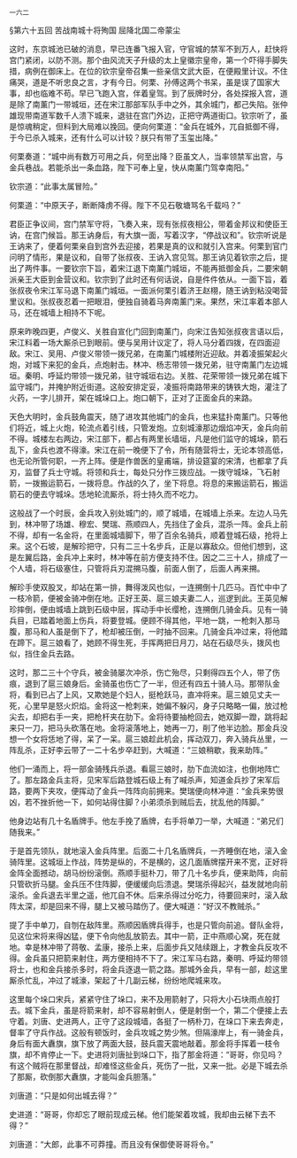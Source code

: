     一六二 

   §第六十五回 苦战南城十将殉国 屈降北国二帝蒙尘

   这时，东京城池已破的消息，早已连番飞报入官，守官城的禁军不到万人，赶快将宫门紧闭，以防不测。那个由风流天子升级的太上皇徽宗皇帝，第一个吓得手脚失措，病例在御床上。在位的钦宗皇帝召集一些亲信文武大臣，在便殿里计议。不住痛哭，道是不听忠良之言，才有今日。何栗、孙傅这两个书呆，虽是误了国家大事，却也临难不苟。早已飞跑入宫，伴着皇驾。到了辰牌时分，各处探报入宫，道是除了南薰门一带城垣，还在宋江那部军队手中之外，其余城门，都己失陷。张仲雄现带南道军数千人溃下城来，退驻在宫门外边，正把守两道街口。钦宗听了，虽是惊魂稍定，但料到大局难以挽回。便向何栗道：“金兵在城外，兀自抵御不得，于今已杀入城来，还有什么可以计较？朕只有带了玉玺出降。”

   何栗奏道：“城中尚有数万可用之兵，何至出降？臣虽文人，当率领禁军出宫，与金兵巷战。若能杀出一条血路，陛下可奉上皇，快从南薰门驾幸南阳。”

   钦宗道：“此事太属冒险。”

   何栗道：“中原天子，断断降虏不得。陛下不见石敬塘骂名千载吗？”

   君臣正争议间，宫门禁军守将，飞奏入来，现有张叔夜相公，带着金邦议和使臣王讷，在宫门候旨。那王讷身后，有大旗一面，写着汉字，“停战议和”。钦宗听说是王讷来了，便着何栗亲自到宫外去迎接，若果是真的议和就引入宫来。何栗到官门问明了情形，果是议和，自带了张叔夜、王讷入宫见驾。那王讷见着钦宗之后，提出了两件事。一要钦宗下旨，着宋江退下南薰门城垣，不能再抵御金兵，二要宋朝派亲王大臣到金营议和。钦宗到了此时还有何话说，自是件件依从。一面下旨，着张叔夜令宋江军马退下南薰门城垣。一面派何栗引着济王赵栩，随王讷到粘没喝营里议和。张叔夜忍着一把眼泪，便独自骑着马奔南薰门来。果然，宋江率着本部人马，还在城墙上相持不下呢。

   原来昨晚四更，卢俊义、关胜自宣化门回到南薰门，向宋江告知张叔夜言语以后，宋江料着一场大厮杀已到眼前。便与吴用计议定了，将人马分着四拨，在四面迎敌。宋江、吴用、卢俊义带领一拨兄弟，在南薰门城楼附近迎敌。并着凌振架起火炮，对城下来犯的金兵，点炮射击。林冲、杨志带领一拨兄弟，驻守南薰门左边城垣。秦明、呼延灼带领一拨兄弟，驻守城垣右边。关胜、花荣带领一拨兄弟在城下监守城门，并掩护附近街道。这般安排定妥，凌振将南路带来的铸铁大炮，灌注了火药，一字儿排开，架在城垛口上。炮口朝下，正对了正面金兵的来路。

   天色大明时，金兵鼓角震天，随了进攻其他城门的金兵，也来猛扑南薰门。只等他们将近，城上火炮，轮流点着引线，只管发炮。立刻城濠那边烟焰冲天，金兵向前不得。城楼左右两边，宋江部下，都占有两里长墙垣，凡是他们监守的城垛，箭石乱下，金兵也渡不得濠。宋江在前一晚便下了令，所有随营将士，无论本领高低，也无论所管何职，一齐上阵。便是作兽医的皇甫端，排设筵宴的宋清，也都拿了兵刃，监督了兵士守城。将领和兵士，每处只分作三拨应战。一拨守城垛，飞石射箭，一拨搬运箭石，一拨将息。作战的久了，坐下将息。将息的来搬运箭石，搬运箭石的便去守城垛。恁地轮流厮杀，将士持久而不吃力。

   这般战了一个时辰，金兵攻入别处城门的，顺了城墙，在城墙上杀来。左边人马先到，林冲带了场雄、穆宏、樊瑞、燕顺四人，先挡住了金兵，混杀一阵。金兵上前不得，却有一名金将，在里面城墙脚下，带了百余名骑兵，顺着登城石级，抢将上来。这个石坡，是解珍把守，只有二三十名步兵，正是以寡敌众。但他们想到，这是左翼后路，金兵冲上来时，林冲等在前方便支持不住。因之二三十人，排成了一个人墙，将石级塞住，只管将兵刃混搠马腹，前面人倒了，后面人再来搠。

   解珍手使双股叉，却站在第一排，舞得泼风也似，一连搠倒十几匹马。百忙中中了一枝冷箭，便被金骑冲倒在地。正好王英、扈三娘夫妻二人，巡逻到此。王英见解珍摔倒，便由城墙上跳到石级中层，挥动手中长缨枪，连搠倒几骑金兵。见有一骑兵目，已踏着地面上伤兵，将要登城。便顾不得其他，平地一跳，一枪刺入那马腹，那马和人虽是倒下了，枪却被压倒，一时抽不回来。几骑金兵冲过来，将他踏在蹄下。扈三娘看了，她顾不得生死，手挥两把日月刀，站在石级尽头，拨风也似，挡住金兵去路。

   这时，那二三十个守兵，被金骑屡次冲杀，伤亡殆尽，只剩得四五个人，带了伤痕，退到了扈三娘身后。金骑虽也伤亡了一半，但还有四五十骑人马。那带队金将，看到已占了上风，又欺她是个妇人，挺枪跃马，直冲将来。扈三娘见丈夫一死，心里早是怒火炽焰。金将这一枪刺来，她偏不躲闪，身子只略略一偏，放过枪尖去，却把右手一夹，把枪杆夹在肋下。金将待要抽枪回去，她双脚一蹬，跳将起来只一刀，把马头砍落在地。金将滚落地上，她再一刀，削了他半边脸。那金兵没想一个女将恁地了得，呆了一呆。扈三娘趁此机会，挥动双刀，奔入骑兵丛里，一阵乱杀，正好李云带了一二十名步卒赶到，大喊道：“三娘稍歇，我来助阵。”

   他们一涌而上，将一部金骑残兵杀退。看扈三娘时，肋下血流如注，也倒地阵亡了。那左路金兵主将，见宋军后路登城石级上有了喊杀声，知道金兵抄了宋军后路，要两下夹攻，便挥动了金兵一阵阵向前拥来。樊瑞便向林冲道：“金兵来势很凶，若不挫折他一下，如何站得住脚？小弟须杀到贼后去，扰乱他的阵脚。”

   他身边站有几十名盾牌手。他左手挽了盾牌，右手将单刀一举，大喊道：“弟兄们随我来。”

   于是首先领队，就地滚入金兵阵里。后面二十几名盾牌兵，一齐睡倒在地，滚入金骑阵里。这城垣上作战，阵势是纵的，不是横的，这几面盾牌摆开来不宽，正好将金阵全面撼动，胡马纷纷滚倒。燕顺手挺朴刀，带了几十名步兵，便来助阵，向前只管砍折马腿。金兵压不住阵脚，便缓缓向后溃退。樊瑞杀得起兴，益发就地向前滚杀。金兵退去半里之遥，他兀自不休。后来杀得过分吃力，待要回来时，滚入敌阵太深，却是回来不得，腿上又被马踏伤了。便大喊道：“好汉不教贼杀。”

   提了手中单刀，自刎在敌阵里。燕顺因盾牌兵得手，也是只管向前追。督队金将，见这位宋将来得凶猛，便下令向他乱放箭去。其中一箭，正中燕顺心窝，死在就地。幸是林冲带了蒋敬、孟康，接杀上来，后面步兵又陆续跟上，才教金兵反攻不得。金兵虽只把箭来射住，两方便相持不下了。宋江军马右路，秦明、呼延灼带领将士，也和金兵接杀多时，将金兵逐退一箭之路。那城外金兵，早有一部，趁这里厮杀忙乱，冲过了城濠，架起了十几副云梯，纷纷地爬城来攻。

   这里每个垛口宋兵，紧紧守住了垛口，来不及用箭射了，只将大小石块雨点般打去。城下金兵，虽是将箭来射，却不容易射倒人，便是射倒一个，第二个便接上去守着。刘唐、史进两人，正守了这段城墙，各挺了一柄朴刀，在垛口下来去奔走，督率了守兵作战。这般有顿饭时，金兵攻城之势少煞。但隔濠岸上，有一骑金兵，身后有面大纛旗，旗下放了两面大鼓，鼓兵震天震地敲着。那金将手挥着一枝令旗，却不肯停止一下。史进将刘唐扯到垛口下，指了那金将道：“哥哥，你见吗？有这个贼将在那里督战，却难怪这些金兵，死伤了一批，又来一批。必是下城去杀了那厮，砍倒那大纛旗，才能叫金兵胆落。”

   刘唐道：“只是如何出城去得？”

   史进道：“哥哥，你却忘了眼前现成云梯。他们能架着攻城，我却由云梯下去不得？”

   刘唐道：“大郎，此事不可莽撞。而且没有保御使哥哥将令。”

